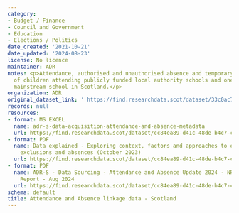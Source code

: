 ```yaml
---
category:
- Budget / Finance
- Council and Government
- Education
- Elections / Politics
date_created: '2021-10-21'
date_updated: '2024-08-23'
license: No licence
maintainer: ADR
notes: <p>Attendance, authorised and unauthorised absence and temporary exclusions
  of children attending publicly funded local authority schools and one grant-aided
  mainstream school in Scotland.</p>
organization: ADR
original_dataset_link: ' https://find.researchdata.scot/dataset/33c0ac73-e444-4bae-b69e-c4bdf2aac232'
records: null
resources:
- format: MS EXCEL
  name: adr-s-data-acquisition-attendance-and-absence-metadata
  url: https://find.researchdata.scot/dataset/cc84ea89-d41c-48de-b4c7-c81b5e0e0f34/resource/74641af9-9d3e-42c2-8bde-18820ed3012a/download/adr-s-data-sourcing-attendance-and-absence-metadata.xlsx
- format: PDF
  name: Data explained - Exploring context, factors and approaches to educational
    exclusions and absences (October 2023)
  url: https://find.researchdata.scot/dataset/cc84ea89-d41c-48de-b4c7-c81b5e0e0f34/resource/8e2acaac-07cd-41fe-87fe-45fc11829478/download/adr_scotland_data_explained__educational_exclusions_and_absences.pdf
- format: PDF
  name: ADR-S - Data Sourcing - Attendance and Absence Update 2024 - NRS Indexing
    Report - Aug 2024
  url: https://find.researchdata.scot/dataset/cc84ea89-d41c-48de-b4c7-c81b5e0e0f34/resource/444f6f63-7f09-4590-a463-fe90563f6ca1/download/adr-s-data-sourcing-attendance-and-absence-update-2024-nrs-indexing-report-aug-2024.pdf
schema: default
title: Attendance and Absence linkage data - Scotland
---
```

